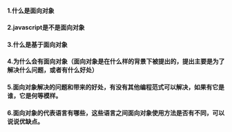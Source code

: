 #### 1.什么是面向对象



#### 2.javascript是不是面向对象



#### 3.什么是基于面向对象



#### 4.为什么会有面向对象（面向对象是在什么样的背景下被提出的，提出主要是为了解决什么问题，或者有什么好处）



#### 5.面向对象解决的问题和带来的好处，有没有其他编程范式可以解决，如果有它是谁，它是何等模样。



#### 6.面向对象的代表语言有哪些，这些语言之间面向对象使用方法是否有不同，可以说说优缺点。



